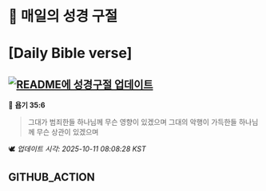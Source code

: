 # 🙏 매일의 성경 구절
# [Daily Bible verse]
## [![README에 성경구절 업데이트](https://github.com/DONGSUKA/first_test/actions/workflows/update-readme-bible.yml/badge.svg)](https://github.com/DONGSUKA/first_test/actions/workflows/update-readme-bible.yml)
<!-- START_BIBLE_VERSE -->
📖 **욥기 35:6**
> 그대가 범죄한들 하나님께 무슨 영향이 있겠으며 그대의 악행이 가득한들 하나님께 무슨 상관이 있겠으며

🕊️ _업데이트 시각: 2025-10-11 08:08:28 KST_
  <!-- END_BIBLE_VERSE -->
## GITHUB_ACTION
